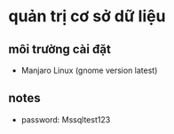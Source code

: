 # quản trị cơ sở dữ liệu

## môi trường cài đặt

- Manjaro Linux (gnome version latest)

## notes

- password: Mssqltest123
